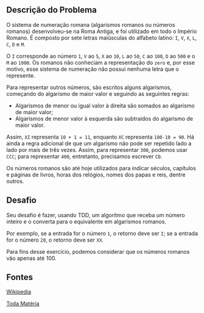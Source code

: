 ## Descrição do Problema

O sistema de numeração romana (algarismos romanos ou números romanos) desenvolveu-se na Roma Antiga, e foi utilizado em todo o Império Romano. É composto por sete letras maiúsculas do alfabeto latino: `I`, `V`, `X`, `L`, `C`, `D` e `M`.

O `I` corresponde ao número `1`, `V` ao `5`, `X` ao `10`, `L` ao `50`, `C` ao `100`, `D` ao `500` e o `M` ao `1000`. Os romanos não conheciam a representação do `zero` e, por esse motivo, esse sistema de numeração não possui nenhuma letra que o represente.

Para representar outros números, são escritos alguns algarismos, começando do algarismo de maior valor e seguindo as seguintes regras:
- Algarismos de menor ou igual valor à direita são somados ao algarismo de maior valor;
- Algarismos de menor valor à esquerda são subtraídos do algarismo de maior valor.

Assim, `XI` representa `10 + 1 = 11`, enquanto `XC` representa `100-10 = 90`. Há ainda a regra adicional de que um algarismo não pode ser repetido lado a lado por mais de três vezes. Assim, para representar `300`, podemos usar `CCC`; para representar `400`, entretanto, precisamos escrever `CD`.

Os números romanos são até hoje utilizados para indicar séculos, capítulos e páginas de livros, horas dos relógios, nomes dos papas e reis, dentre outros.

## Desafio

Seu desafio é fazer, usando TDD, um algoritmo que receba um número inteiro e o converta para o equivalente em algarismos romanos.

Por exemplo, se a entrada for o número `1`, o retorno deve ser `I`; se a entrada for o número `20`, o retorno deve ser `XX`.

Para fins desse exercício, podemos considerar que os números romanos vão apenas até 100.

## Fontes

[Wikipedia](https://pt.wikipedia.org/wiki/Numera%C3%A7%C3%A3o_romana)

[Toda Matéria](https://www.todamateria.com.br/numeros-romanos/)
